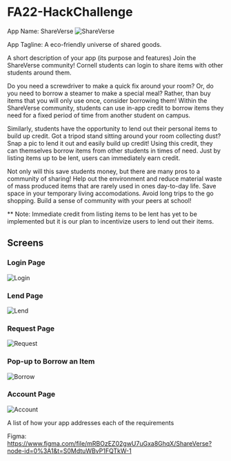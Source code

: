 # FA22-HackChallenge

App Name: ShareVerse
![ShareVerse](shareverse_backdrop.png)

App Tagline: A eco-friendly universe of shared goods.

A short description of your app (its purpose and features)
Join the ShareVerse community! Cornell students can login to share items with 
other students around them. 

Do you need a screwdriver to make a quick fix around your room? Or, do you
need to borrow a steamer to make a special meal? Rather, than buy items that you
will only use once, consider borrowing them! Within the ShareVerse community,
students can use in-app credit to borrow items they need for a fixed period of time
from another student on campus.

Similarly, students have the opportunity to lend out their personal items to 
build up credit. Got a tripod stand sitting around your room collecting dust? 
Snap a pic to lend it out and easily build up credit! Using this credit, they can themselves borrow items from other students in times of need. Just by listing items up to be lent,
users can immediately earn credit.

Not only will this save students money, but there are many pros to a community of sharing! Help out the environment and reduce material waste of mass produced items
that are rarely used in ones day-to-day life. Save space in
your temporary living accomodations. Avoid long trips to the go shopping. Build a sense of community with your peers at school!

** Note: Immediate credit from listing items to be lent has yet to be implemented but it is our plan to incentivize users to lend out their items.

## Screens
### Login Page
![Login](login.png)
### Lend Page
![Lend](lend.png)
### Request Page
![Request](request.png)
### Pop-up to Borrow an Item
![Borrow](borrow_request.png)
### Account Page
![Account](account.png)

A list of how your app addresses each of the requirements

Figma: <https://www.figma.com/file/mRBOzEZ02gwU7uGxa8GhqX/ShareVerse?node-id=0%3A1&t=S0MdtuWBvP1FQTkW-1>
